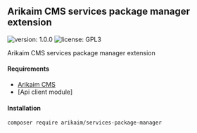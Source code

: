 ## Arikaim CMS services package manager extension
![version: 1.0.0](https://img.shields.io/github/release/arikaim/services-package-manager.svg)
![license: GPL3](https://img.shields.io/badge/License-GPLv3-blue.svg)


Arikaim CMS services package manager extension


#### Requirements 
  * [Arikaim CMS](https://github.com/arikaim/arikaim)
  * [Api client module]

#### Installation

```sh
composer require arikaim/services-package-manager
```